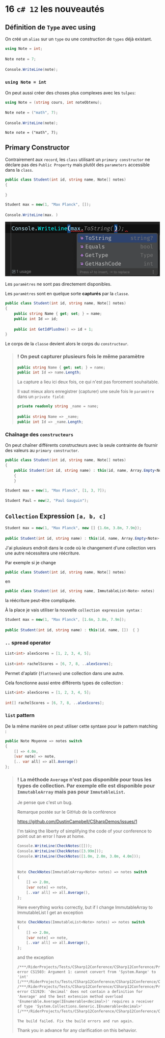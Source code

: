 # 16 `c# 12` les nouveautés

## Définition de `Type` avec using

On créé un `alias` sur un `type` ou une construction de `types` déjà existant.

```cs
using Note = int;

Note note = 7;

Console.WriteLine(note);
```

### `using Note = int`



On peut aussi créer des choses plus complexes avec les `tulpes`:

```cs
using Note = (string cours, int noteObtenu);

Note note = ("math", 7);

Console.WriteLine(note);
```

```
Note note = ("math", 7);
```



## Primary Constructor

Contrairement aux `record`, les `class` utilisant un `primary constructor` ne déclare pas des `Public Property` mais plutôt des `parameters` accessible dans la `class`.

```cs
public class Student(int id, string name, Note[] notes)
{
    
}
```

```cs
Student max = new(1, "Max Planck", []);

Console.WriteLine(max. )
```

<img src="assets/primary-constructor-private-fields.png" alt="primary-constructor-private-fields" style="zoom:67%;" />

Les `paramètres` ne sont pas directement disponibles.

Les `paramètres` sont en quelque sorte **capturés** par la `classe`.

```cs
public class Student(int id, string name, Note[] notes)
{
    public string Name { get; set; } = name;
    public int Id => id;
    
    public int GetIdPlusOne() => id + 1;
}
```

Le corps de la `classe` devient alors le corps du `constructeur`.

> ### ! On peut capturer plusieurs fois le même paramètre
>
> ```cs
> public string Name { get; set; } = name;
> public int Id => name.Length;
> ```
>
> La capture a lieu ici deux fois, ce qui n'est pas forcement souhaitable.
>
> Il vaut mieux alors enregistrer (capturer) une seule fois le `paramètre` dans un `private field`:
>
> ```cs
> private readonly string _name = name;
> 
> public string Name => _name;
> public int Id => _name.Length;
> ```
>
> 



### Chaînage des `constructeurs`

On peut chaîner différents constructeurs avec la seule contrainte de fournir des valeurs au `primary constructor`.

```cs
public class Student(int id, string name, Note[] notes)
{
    public Student(int id, string name) : this(id, name, Array.Empty<Note>())
    {
    }
```

```cs
Student max = new(1, "Max Planck", [1, 3, 7]);

Student Paul = new(2, "Paul Gauguin");
```



## `Collection` Expression `[a, b, c]`

```cs
Student max = new(1, "Max Planck", new [] {1.6m, 3.8m, 7.9m});

public Student(int id, string name) : this(id, name, Array.Empty<Note>())  { }
```

J'ai plusieurs endroit dans le code où le changement d'une collection vers une autre nécessitera une réécriture.

Par exemple si je change

```cs
public class Student(int id, string name, Note[] notes)
```

en

```cs
public class Student(int id, string name, ImmutableList<Note> notes)
```

la réécriture peut-être compliquée.

À la place je vais utiliser la nouvelle `collection expression syntax` :

```cs
Student max = new(1, "Max Planck", [1.6m, 3.8m, 7.9m]);

public Student(int id, string name) : this(id, name, [])  { }
```



### `..` spread operator

```cs
List<int> alexScores = [1, 2, 3, 4, 5];

List<int> rachelScores = [6, 7, 8, ..alexScores];
```

Permet d'aplatir (`flattenen`) une collection dans une autre.

Cela fonctionne aussi entre différents types de collection :

```cs
List<int> alexScores = [1, 2, 3, 4, 5];

int[] rachelScores = [6, 7, 8, ..alexScores];
```



### `list` pattern

De la même manière on peut utiliser cette syntaxe pour le pattern matching :

```cs
public Note Moyenne => notes switch
{
    [] => 4.0m,
    [var note] => note,
    [.. var all] => all.Average()
};
```

> ###  ! La méthode `Average` n'est pas disponible pour tous les types de collection. Par exemple elle est disponible pour `ImmutableArray` mais pas pour `ImmutableList`.
>
> Je pense que c'est un bug.
>
> Remarque postée sur le GitHub de la conférence
>
> https://github.com/DustinCampbell/CSharpDemos/issues/1
>
> I'm taking the liberty of simplifying the code of your conference to point out an error I have at home.
>
> ```cs
> Console.WriteLine(CheckNotes([]));
> Console.WriteLine(CheckNotes([3.99m]));
> Console.WriteLine(CheckNotes([1.0m, 2.0m, 3.0m, 4.0m]));
> 
> 
> Note CheckNotes(ImmutableArray<Note> notes) => notes switch
> {
>     [] => 2.0m,
>     [var note] => note,
>     [..var all] => all.Average(),
> };
> ```
>
> Here everything works correctly, but if I change ImmutableArray to ImmutableList I get an exception
>
> ```cs
> Note CheckNotes(ImmutableList<Note> notes) => notes switch
> {
>     [] => 2.0m,
>     [var note] => note,
>     [..var all] => all.Average(),
> };
> ```
>
> and the exception
>
> ```
> /***/RiderProjects/Tests/CSharp12Conference/CSharp12Conference/Program.cs(23,6): error CS1503: Argument 1: cannot convert from 'System.Range' to 'int' [/***/RiderProjects/Tests/CSharp12Conference/CSharp12Conference/CSharp12Conference.csproj]
> /***/RiderProjects/Tests/CSharp12Conference/CSharp12Conference/Program.cs(23,20): error CS1929: 'decimal' does not contain a definition for 'Average' and the best extension method overload 'Enumerable.Average(IEnumerable<decimal>)' requires a receiver of type 'System.Collections.Generic.IEnumerable<decimal>' [/***/RiderProjects/Tests/CSharp12Conference/CSharp12Conference/CSharp12Conference.csproj]
> 
> The build failed. Fix the build errors and run again.
> ```
>
> Thank you in advance for any clarification on this behavior.


































